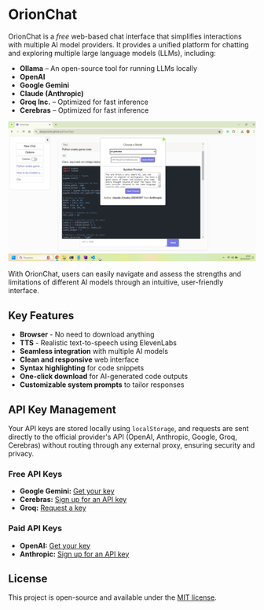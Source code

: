 # OrionChat

OrionChat is a *free* web-based chat interface that simplifies interactions with multiple AI model providers.
It provides a unified platform for chatting and exploring multiple large language models (LLMs), including:

- **Ollama** – An open-source tool for running LLMs locally
- **OpenAI**
- **Google Gemini**
- **Claude (Anthropic)**
- **Groq Inc.** – Optimized for fast inference
- **Cerebras** – Optimized for fast inference

![OrionChat Screenshot](imgs/screenshot.png "OrionChat Screenshot")


With OrionChat, users can easily navigate and assess the strengths and limitations of different AI models through an intuitive,
user-friendly interface.

## Key Features


- **Browser** - No need to download anything
- **TTS** - Realistic text-to-speech using ElevenLabs
- **Seamless integration** with multiple AI models
- **Clean and responsive** web interface
- **Syntax highlighting** for code snippets
- **One-click download** for AI-generated code outputs
- **Customizable system prompts** to tailor responses

## API Key Management

Your API keys are stored locally using `localStorage`, and requests are sent directly to the official provider's API
(OpenAI, Anthropic, Google, Groq, Cerebras) without routing through any external proxy, ensuring security and privacy.

### Free API Keys

- **Google Gemini:** [Get your key](https://aistudio.google.com/app/apikey)
- **Cerebras:** [Sign up for an API key](https://cloud.cerebras.ai/platform/)
- **Groq:** [Request a key](https://console.groq.com/keys)

### Paid API Keys

- **OpenAI:** [Get your key](https://platform.openai.com/api-keys)
- **Anthropic:** [Sign up for an API key](https://console.anthropic.com/settings/keys)

## License

This project is open-source and available under the [MIT license](LICENSE).